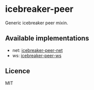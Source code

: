 # icebreaker-peer
Generic icebreaker peer mixin.

## Available implementations
* net: [icebreaker-peer-net](https://github.com/alligator-io/icebreaker-peer-net.git)
* ws: [icebreaker-peer-ws](https://github.com/alligator-io/icebreaker-peer-ws.git)

## Licence
MIT
